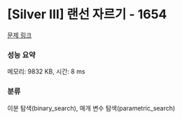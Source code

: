 # [Silver III] 랜선 자르기 - 1654 

[문제 링크](https://www.acmicpc.net/problem/1654) 

### 성능 요약

메모리: 9832 KB, 시간: 8 ms

### 분류

이분 탐색(binary_search), 매개 변수 탐색(parametric_search)

